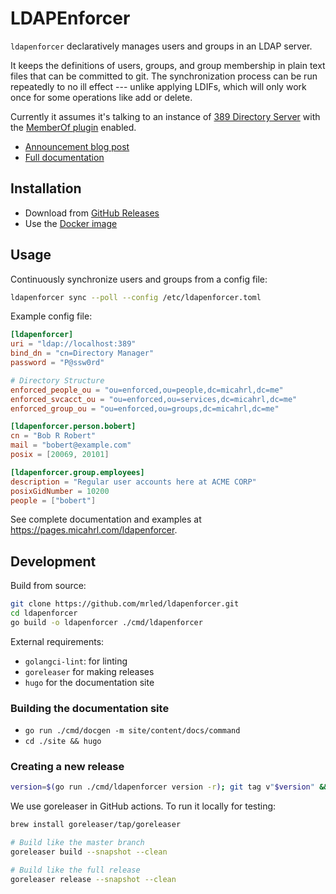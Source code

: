 # LDAPEnforcer

`ldapenforcer` declaratively manages users and groups in an LDAP server.

It keeps the definitions of users, groups, and group membership
in plain text files that can be committed to git.
The synchronization process can be run repeatedly to no ill effect ---
unlike applying LDIFs, which will only work once for some operations like add or delete.

Currently it assumes it's talking to an instance of
[389 Directory Server](https://www.port389.org/)
with the [MemberOf plugin](https://www.port389.org/docs/389ds/design/memberof-plugin.html) enabled.

* [Announcement blog post](https://me.micahrl.com/blog/ldapenforcer-alpha/)
* [Full documentation](https://pages.micahrl.com/ldapenforcer)

## Installation

* Download from [GitHub Releases](https://github.com/mrled/ldapenforcer/releases)
* Use the [Docker image](https://github.com/mrled/ldapenforcer/pkgs/container/ldapenforcer)

## Usage

Continuously synchronize users and groups from a config file:

```sh
ldapenforcer sync --poll --config /etc/ldapenforcer.toml
```

Example config file:

```toml
[ldapenforcer]
uri = "ldap://localhost:389"
bind_dn = "cn=Directory Manager"
password = "P@ssw0rd"

# Directory Structure
enforced_people_ou = "ou=enforced,ou=people,dc=micahrl,dc=me"
enforced_svcacct_ou = "ou=enforced,ou=services,dc=micahrl,dc=me"
enforced_group_ou = "ou=enforced,ou=groups,dc=micahrl,dc=me"

[ldapenforcer.person.bobert]
cn = "Bob R Robert"
mail = "bobert@example.com"
posix = [20069, 20101]

[ldapenforcer.group.employees]
description = "Regular user accounts here at ACME CORP"
posixGidNumber = 10200
people = ["bobert"]
```

See complete documentation and examples at
<https://pages.micahrl.com/ldapenforcer>.

## Development

Build from source:

```bash
git clone https://github.com/mrled/ldapenforcer.git
cd ldapenforcer
go build -o ldapenforcer ./cmd/ldapenforcer
```

External requirements:

* `golangci-lint`: for linting
* `goreleaser` for making releases
* `hugo` for the documentation site

### Building the documentation site

* `go run ./cmd/docgen -m site/content/docs/command`
* `cd ./site && hugo`

### Creating a new release

```sh
version=$(go run ./cmd/ldapenforcer version -r); git tag v"$version" && git push origin master v"$version"
```

We use goreleaser in GitHub actions.
To run it locally for testing:

```sh
brew install goreleaser/tap/goreleaser

# Build like the master branch
goreleaser build --snapshot --clean

# Build like the full release
goreleaser release --snapshot --clean
```
